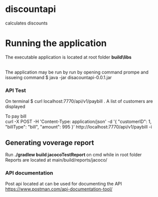 # discountapi
calculates discounts

<h1> Running the application </h1>

The executable application is located at root folder  <b>build\libs </b>

<br/>
The application may be run by run by opening command prompe and issueing command $ java -jar disacountapi-0.0.1.jar

<br />
<h3>API Test </h3>


On terminal $ curl localhost:7770/api/v1/paybill . A list of customers are displayed
<br />

To pay bill <br />
curl -X POST -H 'Content-Type: application/json' -d '{ "customerID": 1,  "billType": "bill",  "amount": 995 }' http://localhost:7770/api/v1/paybill -i

<h2> Generating voverage report</h2>
  
  Run <b> ./gradlew build jacocoTestReport </b> on cmd while in root folder 
  <br>
Reports are located at  main/build/reports/jacoco/
  
  <h3> API documentation </h3>
  
Post api located at can be used for documenting the API https://www.postman.com/api-documentation-tool/ 
